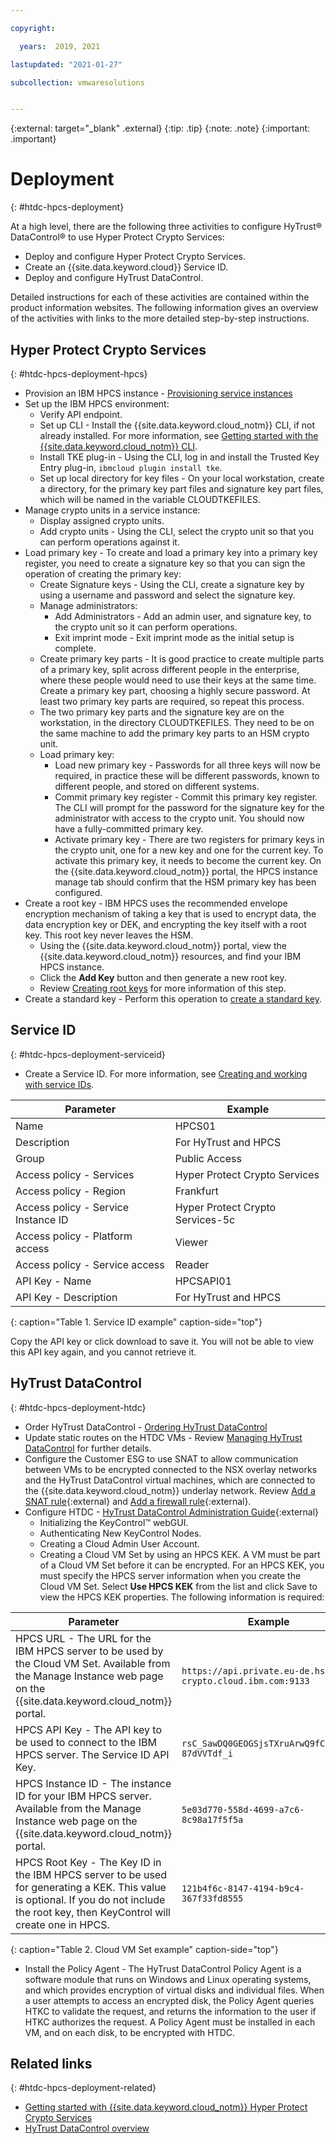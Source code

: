 ```yaml
---

copyright:

  years:  2019, 2021

lastupdated: "2021-01-27"

subcollection: vmwaresolutions


---
```


{:external: target="_blank" .external}
{:tip: .tip}
{:note: .note}
{:important: .important}

# Deployment
{: #htdc-hpcs-deployment}

At a high level, there are the following three activities to configure HyTrust® DataControl® to use Hyper Protect Crypto Services:

* Deploy and configure Hyper Protect Crypto Services.
* Create an {{site.data.keyword.cloud}} Service ID.
* Deploy and configure HyTrust DataControl.

Detailed instructions for each of these activities are contained within the product information websites. The following information gives an overview of the activities with links to the more detailed step-by-step instructions.

## Hyper Protect Crypto Services
{: #htdc-hpcs-deployment-hpcs}

* Provision an IBM HPCS instance - [Provisioning service instances](/docs/hs-crypto?topic=hs-crypto-provision)
* Set up the IBM HPCS environment:
  * Verify API endpoint.
  * Set up CLI - Install the {{site.data.keyword.cloud_notm}} CLI, if not already installed. For more information, see [Getting started with the {{site.data.keyword.cloud_notm}} CLI](/docs/cli?topic=cli-getting-started).
  * Install TKE plug-in - Using the CLI, log in and install the Trusted Key Entry plug-in, `ibmcloud plugin install tke`.
  * Set up local directory for key files - On your local workstation, create a directory, for the primary key part files and signature key part files, which will be named in the variable CLOUDTKEFILES.
* Manage crypto units in a service instance:
  * Display assigned crypto units.
  * Add crypto units - Using the CLI, select the crypto unit so that you can perform operations against it.
* Load primary key - To create and load a primary key into a primary key register, you need to create a signature key so that you can sign the operation of creating the primary key:
  * Create Signature keys - Using the CLI, create a signature key by using a username and password and select the signature key.
  * Manage administrators:
    * Add Administrators - Add an admin user, and signature key, to the crypto unit so it can perform operations.
    * Exit imprint mode - Exit imprint mode as the initial setup is complete.
  * Create primary key parts - It is good practice to create multiple parts of a primary key, split across different people in the enterprise, where these people would need to use their keys at the same time. Create a primary key part, choosing a highly secure password. At least two primary key parts are required, so repeat this process.
  * The two primary key parts and the signature key are on the workstation, in the directory CLOUDTKEFILES. They need to be on the same machine to add the primary key parts to an HSM crypto unit.
  * Load primary key:
    * Load new primary key - Passwords for all three keys will now be required, in practice these will be different passwords, known to different people, and stored on different systems.
    * Commit primary key register - Commit this primary key register. The CLI will prompt for the password for the signature key for the administrator with access to the crypto unit. You should now have a fully-committed primary key.
    * Activate primary key - There are two registers for primary keys in the crypto unit, one for a new key and one for the current key. To activate this primary key, it needs to become the current key. On the {{site.data.keyword.cloud_notm}} portal, the HPCS instance manage tab should confirm that the HSM primary key has been configured.
* Create a root key - IBM HPCS uses the recommended envelope encryption mechanism of taking a key that is used to encrypt data, the data encryption key or DEK, and encrypting the key itself with a root key. This root key never leaves the HSM.
  * Using the {{site.data.keyword.cloud_notm}} portal, view the {{site.data.keyword.cloud_notm}} resources, and find your IBM HPCS instance.
  * Click the **Add Key** button and then generate a new root key.
  * Review [Creating root keys](https://cloud.ibm.com/docs/hs-crypto?topic=hs-crypto-create-root-keys) for more information of this step.
* Create a standard key - Perform this operation to [create a standard key](https://cloud.ibm.com/docs/hs-crypto?topic=hs-crypto-create-standard-keys).

## Service ID
{: #htdc-hpcs-deployment-serviceid}

* Create a Service ID. For more information, see [Creating and working with service IDs](/docs/account?topic=account-serviceids).

| Parameter                           | Example                          |
| ----------------------------------- | -------------------------------- |
| Name                                | HPCS01                           |
| Description                         | For HyTrust and HPCS             |
| Group                               | Public Access                    |
| Access policy - Services            | Hyper Protect Crypto Services    |
| Access policy - Region              | Frankfurt                        |
| Access policy - Service Instance ID | Hyper Protect Crypto Services-5c |
| Access policy - Platform access     | Viewer                           |
| Access policy - Service access      | Reader                           |
| API Key - Name                      | HPCSAPI01                        |
| API Key - Description               | For HyTrust and HPCS             |
{: caption="Table 1. Service ID example" caption-side="top"}

Copy the API key or click download to save it. You will not be able to view this API key again, and you cannot retrieve it.

## HyTrust DataControl
{: #htdc-hpcs-deployment-htdc}

* Order HyTrust DataControl - [Ordering HyTrust DataControl](/docs/vmwaresolutions?topic=vmwaresolutions-htdc_ordering)
* Update static routes on the HTDC VMs - Review [Managing HyTrust DataControl](/docs/vmwaresolutions?topic=vmwaresolutions-managinghtdc) for further details.
* Configure the Customer ESG to use SNAT to allow communication between VMs to be encrypted connected to the NSX overlay networks and the HyTrust DataControl virtual machines, which are connected to the {{site.data.keyword.cloud_notm}} underlay network. Review [Add a SNAT rule](https://docs.vmware.com/en/VMware-NSX-Data-Center-for-vSphere/6.4/com.vmware.nsx.admin.doc/GUID-BEF4D960-5F8A-4DE5-84F6-0160DF916FDA.html){:external} and [Add a firewall rule](https://docs.vmware.com/en/VMware-NSX-Data-Center-for-vSphere/6.4/com.vmware.nsx.admin.doc/GUID-C7A0093A-4AFA-47EC-9187-778BDDAD1C65.html){:external}.
* Configure HTDC - [HyTrust DataControl Administration Guide](https://docs.hytrust.com/DataControl/Admin_Guide-4.0/Content/OLH-Files/Admin-Guide.htm){:external}
  * Initializing the KeyControl™ webGUI.
  * Authenticating New KeyControl Nodes.
  * Creating a Cloud Admin User Account.
  * Creating a Cloud VM Set by using an HPCS KEK. A VM must be part of a Cloud VM Set before it can be encrypted. For an HPCS KEK, you must specify the HPCS server information when you create the Cloud VM Set. Select **Use HPCS KEK** from the list and click Save to view the HPCS KEK properties. The following information is required:

| Parameter | Example |
| --------- | ------- |
| HPCS URL - The URL for the IBM HPCS server to be used by the Cloud VM Set. Available from the Manage Instance web page on the {{site.data.keyword.cloud_notm}} portal. |  `https://api.private.eu-de.hs-crypto.cloud.ibm.com:9133` |
| HPCS API Key - The API key to be used to connect to the IBM HPCS server. The Service ID API Key.  | `rsC_SawDQ0GEOGSjsTXruArwQ9fC73WKv-87dVVTdf_i` |
| HPCS Instance ID - The instance ID for your IBM HPCS server. Available from the Manage Instance web page on the {{site.data.keyword.cloud_notm}} portal. | `5e03d770-558d-4699-a7c6-8c98a17f5f5a` |
| HPCS Root Key - The Key ID in the IBM HPCS server to be used for generating a KEK. This value is optional. If you do not include the root key, then KeyControl will create one in HPCS. | `121b4f6c-8147-4194-b9c4-367f33fd8555` |
{: caption="Table 2. Cloud VM Set example" caption-side="top"}

  * Install the Policy Agent - The HyTrust DataControl Policy Agent is a software module that runs on Windows and Linux operating systems, and which provides encryption of virtual disks and individual files. When a user attempts to access an encrypted disk, the Policy Agent queries HTKC to validate the request, and returns the information to the user if HTKC authorizes the request. A Policy Agent must be installed in each VM, and on each disk, to be encrypted with HTDC.

## Related links
{: #htdc-hpcs-deployment-related}

*  [Getting started with {{site.data.keyword.cloud_notm}} Hyper Protect Crypto Services](/docs/hs-crypto?topic=hs-crypto-get-started)
*  [HyTrust DataControl overview](/docs/vmwaresolutions?topic=vmwaresolutions-htdc_considerations)
